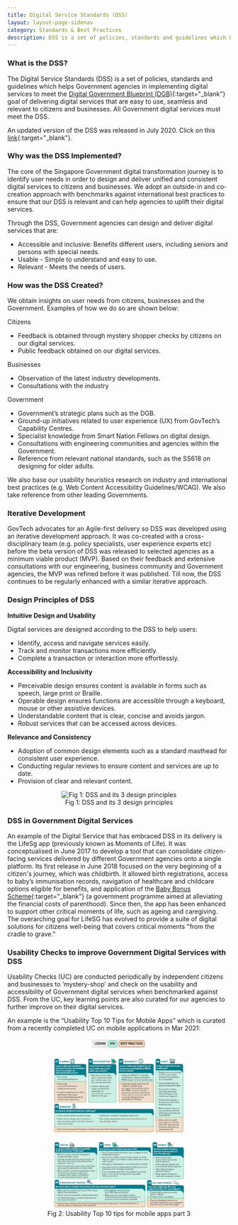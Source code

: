 ```yaml
---
title: Digital Service Standards (DSS)
layout: layout-page-sidenav
category: Standards & Best Practices
description: DSS is a set of policies, standards and guidelines which helps Government agencies in implementing digital services that are easy to use, seamless and relevant to citizens and businesses.
---
```


### What is the DSS?

The Digital Service Standards (DSS) is a set of policies, standards and guidelines which helps Government agencies in implementing digital services to meet the [Digital Government Blueprint (DGB)](https://www.tech.gov.sg/digital-government-blueprint/){:target="_blank"} goal of delivering digital services that are easy to use, seamless and relevant to citizens and businesses.  All Government digital services must meet the DSS. 

An updated version of the DSS was released in July 2020. Click on this [link](/assets/files/dss){:target="_blank"}.


### Why was the DSS Implemented?

The core of the Singapore Government digital transformation journey is to identify user needs in order to design and deliver unified and consistent digital services to citizens and businesses. We adopt an outside-in and co-creation approach with benchmarks against international best practices to ensure that our DSS is relevant and can help agencies to uplift their digital services. 

Through the DSS, Government agencies can design and deliver digital services that are:

- Accessible and inclusive: Benefits different users, including seniors and persons with special needs.
- Usable - Simple to understand and easy to use.
- Relevant - Meets the needs of users.


### How was the DSS Created?

We obtain insights on user needs from citizens, businesses and the Government. Examples of how we do so are shown below:

Citizens
- Feedback is obtained through mystery shopper checks by citizens on our digital services.
- Public feedback obtained on our digital services.

Businesses 
- Observation of the latest industry developments.
- Consultations with the industry

Government
- Government’s strategic plans such as the DGB. 
- Ground-up initiatives related to user experience (UX) from GovTech’s Capability Centres.
- Specialist knowledge from Smart Nation Fellows on digital design.
- Consultations with engineering communities and agencies within the Government. 
- Reference from relevant national standards, such as the SS618 on designing for older adults.

We also base our usability heuristics research on industry and international best practices (e.g. Web Content Accessibility Guidelines/WCAG).  We also take reference from other leading Governments.

### Iterative Development

GovTech advocates for an Agile-first delivery so DSS was developed using an iterative development approach.  It was co-created with a cross-disciplinary team (e.g. policy specialists, user experience experts etc) before the beta version of DSS was released to selected agencies as a minimum viable product (MVP).  Based on their feedback and extensive consultations with our engineering, business community and Government agencies, the MVP was refined before it was published.  Till now, the DSS continues to be regularly enhanced with a similar iterative approach.  

### Design Principles of DSS

**Intuitive Design and Usability**

Digital services are designed according to the DSS to help users:
- Identify, access and navigate services easily.
- Track and monitor transactions more efficiently.
- Complete a transaction or interaction more effortlessly.

**Accessibility and Inclusivity**

-	Perceivable design ensures content is available in forms such as speech, large print or Braille.
-	Operable design ensures functions are accessible through a keyboard, mouse or other assistive devices.
-	Understandable content that is clear, concise and avoids jargon.
-	Robust services that can be accessed across devices.

**Relevance and Consistency**

-	Adoption of common design elements such as a standard masthead for consistent user experience.
-	Conducting regular reviews to ensure content and services are up to date.
-	Provision of clear and relevant content.

<figure style="text-align: center">
  <img
    src="/assets/img/guidelines/standards-and-best-practices/Fig 1 DSS and its 3 design principles.png" width="70%" height="70%" 
    alt="Fig 1: DSS and its 3 design principles"
  />
  <figcaption>Fig 1: DSS and its 3 design principles</figcaption>
</figure>

### DSS in Government Digital Services

An example of the Digital Service that has embraced DSS in its delivery is the LifeSg app (previously known as Moments of Life).  It was conceptualised in June 2017 to develop a tool that can consolidate citizen-facing services delivered by different Government agencies onto a single platform.  Its first release in June 2018 focused on the very beginning of a citizen's journey, which was childbirth.  It allowed birth registrations, access to baby’s immunisation records, navigation of healthcare and childcare options eligible for benefits, and application of the [Baby Bonus Scheme](https://www.babybonus.msf.gov.sg/){:target="_blank"} (a government programme aimed at alleviating the financial costs of parenthood).  Since then, the app has been enhanced to support other critical moments of life, such as ageing and caregiving.  The overarching goal for LifeSG has evolved to provide a suite of digital solutions for citizens well-being that covers critical moments "from the cradle to grave."

### Usability Checks to improve Government Digital Services with DSS

Usability Checks (UC) are conducted periodically by independent citizens and businesses to ‘mystery-shop’ and check on the usability and accessibility of Government digital services when benchmarked against DSS.  From the UC, key learning points are also curated for our agencies to further improve on their digital services.  

An example is the “Usability Top 10 Tips for Mobile Apps” which is curated from a recently completed UC on mobile applications in Mar 2021:


<figure style="text-align: center">
  <img
    src="/assets/img/guidelines/Fig 2 Usability Top 10 tips for mobile apps part 1.png" width="30%" height="30%" 
    alt="Fig 2: Usability Top 10 tips for mobile apps part 1"
  />
</figure>
<figure style="text-align: center">
  <img
    src="/assets/img/guidelines/Fig 2 Usability Top 10 tips for mobile apps part 2.png" width="70%" height="70%" 
    alt="Fig 2: Usability Top 10 tips for mobile apps part 2"
  />
</figure>
<figure style="text-align: center">
  <img
    src="/assets/img/guidelines/Fig 2 Usability Top 10 tips for mobile apps part 3.png" width="70%" height="70%" 
    alt="Fig 2: Usability Top 10 tips for mobile apps part 3s"
  />
  <figcaption>Fig 2: Usability Top 10 tips for mobile apps part 3</figcaption>
</figure>
